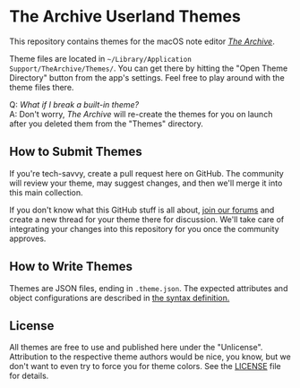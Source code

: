 # The Archive Userland Themes

This repository contains themes for the macOS note editor [*The Archive*](https://zettelkasten.de/the-archive/).

Theme files are located in `~/Library/Application Support/TheArchive/Themes/`. You can get there by hitting the "Open Theme Directory" button from the app's settings. Feel free to play around with the theme files there.

Q: _What if I break a built-in theme?_  
A: Don't worry, *The Archive* will re-create the themes for you on launch after you deleted them from the "Themes" directory.


## How to Submit Themes

If you're tech-savvy, create a pull request here on GitHub. The community will review your theme, may suggest changes, and then we'll merge it into this main collection.

If you don't know what this GitHub stuff is all about, [join our forums](https://forum.zettelkasten.de/) and create a new thread for your theme there for discussion. We'll take care of integrating your changes into this repository for you once the community approves.

## How to Write Themes

Themes are JSON files, ending in `.theme.json`. The expected attributes and object configurations are described in [the syntax definition.](Syntax.md)

## License

All themes are free to use and published here under the "Unlicense". Attribution to the respective theme authors would be nice, you know, but we don't want to even try to force you for theme colors. See the [LICENSE](LICENSE) file for details.
